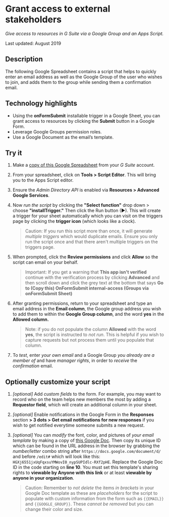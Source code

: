 # Grant access to external stakeholders

*Give access to resources in G Suite via a Google Group and an Apps Script.*

Last updated: August 2019

## Description

The following Google Spreadsheet contains a script that helps to quickly enter
an email address as well as the Google Group of the user who wishes to join,
and adds them to the group while sending them a confirmation email.

## Technology highlights

* Using the **onFormSubmit** installable trigger in a Google Sheet, you can
  grant access to resources by clicking the **Submit** button in a Google Form.
* Leverage Google Groups permission roles.
* Use a Google Document as the email’s template.

## Try it

1. Make a [copy of this Google Spreadsheet](https://docs.google.com/spreadsheets/d/1MH_cyvP_0DVTsQ0A606Tx3vuQU_2kjpbDCs_AhRH1lA/copy) from your *G Suite* account.
1. From your spreadsheet, click on **Tools > Script Editor**.
   This will bring you to the Apps Script editor.
1. Ensure the *Admin Directory API* is enabled via
   **Resources > Advanced Google Services**.
1. Now *run the script* by clicking the **"Select function"** drop down >
   choose **"installTrigger."** Then click the Run button (►).
   This will create a trigger for your sheet automatically which you can visit
   on the triggers page  by clicking the **trigger icon** (which looks like a
   clock).

   > Caution: If you run this script more than once, it will generate
   > *multiple triggers* which would duplicate emails. Ensure you only run the
   > script once and that there aren't multiple triggers on the triggers page.
1. When prompted, click the **Review permissions** and click **Allow** so the
   script can email on your behalf.
   > Important: If you get a warning that **This app isn't verified** continue
   > with the verification process by clicking **Advanced** and then scroll
   > down and click the grey text at the bottom that says
   > **Go to (Copy this) OnFormSubmit internal-access (Groups via onFormSubmit Sheet)**
1. After granting permissions, return to your spreadsheet and type an email
   address in the **Email column**, the Google group address you wish to add
   them to within the **Google Group column**, and the word **yes** in the
   **Allowed column.**
   > Note: if you do not populate the column **Allowed** with the word **yes**,
   > the script is instructed to *not run*. This is helpful if you wish to
   > capture requests but not process them until you populate that column.

1. To *test*, enter *your own email* and a Google Group *you already are
   a member of* and have *manager rights*, in order to *receive* the
   *confirmation* email.

## Optionally customize your script

1. *[optional]* Add *custom fields* to the form. For example, you may want
   to record who on the team helps new members the most by adding a
   **Requestor field**, which will create an additional column in your sheet.
2. *[optional]* Enable notifications in the Google Form in the **Responses**
   section **> 3 dots > Get email notifications for new responses** if you
   wish to get notified everytime someone submits a new request.
3. *[optional]* You can *modify* the font, color, and pictures of
   *your email template* by making a copy of
   [this Google Doc](https://docs.google.com/document/d/11AO7vwk6179ohuxGO_NXSoDB0m_H5e-5XEtwiWRVNOM/copy).
   Then copy its unique ID which can be found in the URL address in the browser
   by grabbing the *number/letter* combo string after
   `https://docs.google.com/document/d/` and before `/edit#`
   which will look like this: `HGXj6551jxUqFqxsuYMWovI0_nypSUPIdlc-RXf2pHE`.
   Replace the Google Doc ID in the code starting on **line 10**. You must
   set this template's sharing rights to **viewable by Anyone with this link**
   or at least **viewable by anyone in your organization**.

   > Caution: Remember to *not delete* the items *in brackets* in your Google
   > Doc template as these are *placeholders* for the script to populate with
   > custom information from the form such as `{{EMAIL}}` and `{{GOOGLE_GROUP}}`.
   > These *cannot be removed* but you can change their color and size.

